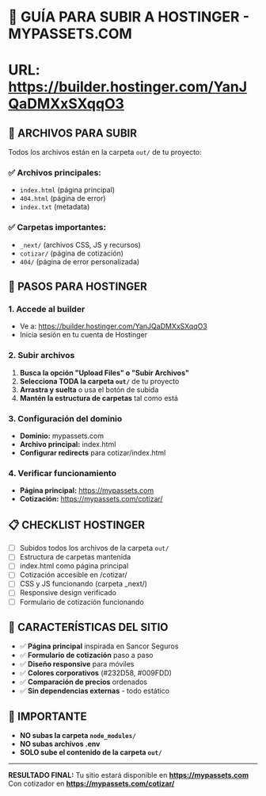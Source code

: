 # 🚀 GUÍA PARA SUBIR A HOSTINGER - MYPASSETS.COM
# URL: https://builder.hostinger.com/YanJQaDMXxSXqqO3

## 📁 ARCHIVOS PARA SUBIR

Todos los archivos están en la carpeta `out/` de tu proyecto:

### ✅ Archivos principales:
- `index.html` (página principal)
- `404.html` (página de error)
- `index.txt` (metadata)

### ✅ Carpetas importantes:
- `_next/` (archivos CSS, JS y recursos)
- `cotizar/` (página de cotización)
- `404/` (página de error personalizada)

## 🔧 PASOS PARA HOSTINGER

### 1. Accede al builder
- Ve a: https://builder.hostinger.com/YanJQaDMXxSXqqO3
- Inicia sesión en tu cuenta de Hostinger

### 2. Subir archivos
1. **Busca la opción "Upload Files" o "Subir Archivos"**
2. **Selecciona TODA la carpeta `out/`** de tu proyecto
3. **Arrastra y suelta** o usa el botón de subida
4. **Mantén la estructura de carpetas** tal como está

### 3. Configuración del dominio
- **Dominio:** mypassets.com
- **Archivo principal:** index.html
- **Configurar redirects** para cotizar/index.html

### 4. Verificar funcionamiento
- **Página principal:** https://mypassets.com
- **Cotización:** https://mypassets.com/cotizar/

## 📋 CHECKLIST HOSTINGER

- [ ] Subidos todos los archivos de la carpeta `out/`
- [ ] Estructura de carpetas mantenida
- [ ] index.html como página principal
- [ ] Cotización accesible en /cotizar/
- [ ] CSS y JS funcionando (carpeta _next/)
- [ ] Responsive design verificado
- [ ] Formulario de cotización funcionando

## 🎨 CARACTERÍSTICAS DEL SITIO

- ✅ **Página principal** inspirada en Sancor Seguros
- ✅ **Formulario de cotización** paso a paso
- ✅ **Diseño responsive** para móviles
- ✅ **Colores corporativos** (#232D58, #009FDD)
- ✅ **Comparación de precios** ordenados
- ✅ **Sin dependencias externas** - todo estático

## 🚨 IMPORTANTE

- **NO subas la carpeta `node_modules/`**
- **NO subas archivos .env**
- **SOLO sube el contenido de la carpeta `out/`**

---

**RESULTADO FINAL:** 
Tu sitio estará disponible en **https://mypassets.com**
Con cotizador en **https://mypassets.com/cotizar/**
